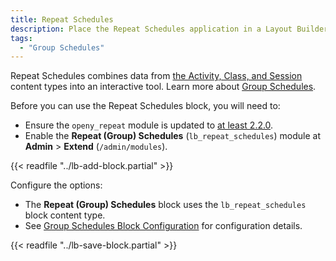 ```yaml
---
title: Repeat Schedules
description: Place the Repeat Schedules application in a Layout Builder page.
tags:
  - "Group Schedules"
---
```


Repeat Schedules combines data from [the Activity, Class, and Session](../../content-types/activity-class-session/) content types into an interactive tool. Learn more about [Group Schedules](../../schedules/group-schedules).

Before you can use the Repeat Schedules block, you will need to:

- Ensure the `openy_repeat` module is updated to [at least 2.2.0](https://github.com/ynorth-projects/openy_repeat/releases).
- Enable the **Repeat (Group) Schedules** (`lb_repeat_schedules`) module at **Admin** > **Extend** (`/admin/modules`).

{{< readfile "../lb-add-block.partial" >}}

Configure the options:

-  The **Repeat (Group) Schedules** block uses the `lb_repeat_schedules` block content type.
- See [Group Schedules Block Configuration](../../schedules/group-schedules#block-configuration) for configuration details.

{{< readfile "../lb-save-block.partial" >}}
